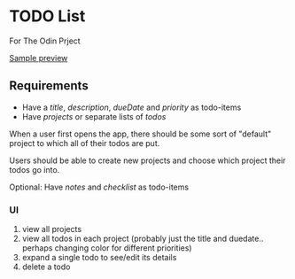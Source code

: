# TODO List

For The Odin Prject

[Sample preview](https://allieschen.github.io/todolist/)

## Requirements

- Have a *title*, *description*, *dueDate* and *priority* as todo-items
- Have *projects* or separate lists of *todos*

When a user first opens the app, there should be some sort of "default" project to which all of their todos are put.

Users should be able to create new projects and choose which project their todos go into.

Optional: Have *notes* and *checklist* as todo-items

### UI

1. view all projects
2. view all todos in each project (probably just the title and duedate.. perhaps changing color for different priorities)
3. expand a single todo to see/edit its details
4. delete a todo